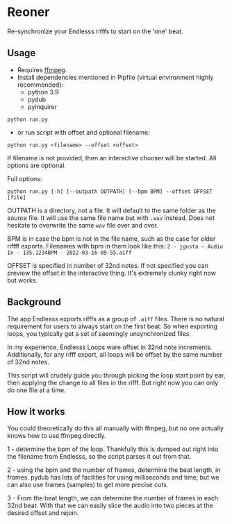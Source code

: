 # Reoner

Re-synchronize your Endlesss rifffs to start on the 'one' beat.

## Usage
- Requires [ffmpeg](https://www.ffmpeg.org/download.html). 
- Install dependencies mentioned in Pipfile (virtual environment highly recommended):
  - python 3.9
  - pydub
  - pyinquirer

```shell
python run.py
```
- or run script with offset and optional filename:
```shell
python run.py <filename> --offset <offset>
```

If filename is not provided, then an interactive chooser will be started. All options are optional.

Full options:
```shell
python run.py [-h] [--outpath OUTPATH] [--bpm BPM] --offset OFFSET [file]
```
OUTPATH is a directory, not a file. It will default to the same folder as the source file. It will use the same file name but with `.wav` instead. Does not hesitate to overwrite the same `wav` file over and over.

BPM is in case the bpm is not in the file name, such as the case for older riffff exports. Filenames with bpm in them look like this: `2 - jgusta - Audio In - 135.1234BPM - 2022-03-16-09-55.aiff`

OFFSET is specified in number of 32nd notes. If not specified you can preview the offset in the interactive thing. It's extremely clunky right now but works.


## Background
The app Endlesss exports rifffs as a group of `.aiff` files. There is no natural requirement for users to always start on the first beat. So when exporting loops, you typically get a set of seemingly unsynchronized files.

In my experience, Endlesss Loops ware offset in 32nd note increments. Additionally, for any rifff export, all loops will be offset by the same number of 32nd notes.

This script will crudely guide you through picking the loop start point by ear, then applying the change to all files in the rifff. But right now you can only do one file at a time.

## How it works
You could theoretically do this all manually with ffmpeg, but no one actually knows how to use ffmpeg directly.

1 - determine the bpm of the loop. Thankfully this is dumped out right into the filename from Endlesss, so the script parses it out from that. 

2 - using the bpm and the number of frames, determine the beat length, in frames. pydub has lots of facilities for using milliseconds and time, but we can also use frames (samples) to get more precise cuts. 

3 - From the beat length, we can determine the number of frames in each 32nd beat. With that we can easily slice the audio into two pieces at the desired offset and rejoin.
